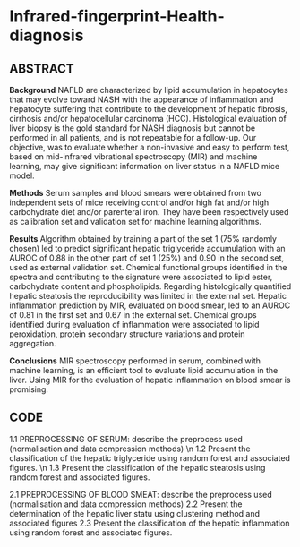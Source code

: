 # Infrared-fingerprint-Health-diagnosis

## ABSTRACT

**Background** NAFLD are characterized by lipid accumulation in hepatocytes that may evolve toward NASH with the appearance of inflammation and hepatocyte suffering that contribute to the development of hepatic fibrosis, cirrhosis and/or hepatocellular carcinoma (HCC). Histological evaluation of liver biopsy is the gold standard for NASH diagnosis but cannot be performed in all patients, and is not repeatable for a follow-up. Our objective, was to evaluate whether a non-invasive and easy to perform test, based on mid-infrared vibrational spectroscopy (MIR) and machine learning, may give significant information on liver status in a NAFLD mice model.

**Methods** Serum samples and blood smears were obtained from two independent sets of mice receiving control and/or high fat and/or high carbohydrate diet and/or parenteral iron. They have been respectively used as calibration set and validation set for machine learning algorithms.

**Results** Algorithm obtained by training a part of the set 1 (75% randomly chosen) led to predict significant hepatic triglyceride accumulation with an AUROC of 0.88 in the other part of set 1 (25%) and 0.90 in the second set, used as external validation set. Chemical functional groups identified in the spectra and contributing to the signature were associated to lipid ester, carbohydrate content and phospholipids. Regarding histologically quantified hepatic steatosis the reproducibility was limited in the external set. Hepatic inflammation prediction by MIR, evaluated on blood smear, led to an AUROC of 0.81 in the first set and 0.67 in the external set. Chemical groups identified during evaluation of inflammation were associated to lipid peroxidation, protein secondary structure variations and protein aggregation.

**Conclusions** MIR spectroscopy performed in serum, combined with machine learning, is an efficient tool to evaluate lipid accumulation in the liver. Using MIR for the evaluation of hepatic inflammation on blood smear is promising.

## CODE

1.1 PREPROCESSING OF SERUM: describe the preprocess used (normalisation and data compression methods) \n
1.2 Present the classification of the hepatic triglyceride using random forest and associated figures. \n
1.3 Present the classification of the hepatic steatosis using random forest and associated figures. 

2.1 PREPROCESSING OF BLOOD SMEAT: describe the preprocess used (normalisation and data compression methods)
2.2 Present the determination of the hepatic liver statu using clustering method and associated figures
2.3 Present the classification of the hepatic inflammation using random forest and associated figures.
